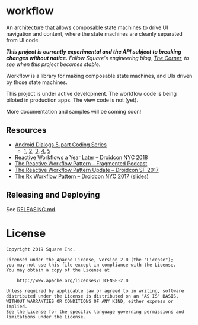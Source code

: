 # workflow

An architecture that allows composable state machines to drive UI navigation and content, where the state machines are cleanly separated from UI code.

_**This project is currently experimental and the API subject to breaking changes without notice.**
Follow Square's engineering blog, [The Corner](https://medium.com/square-corner-blog), to see when this project becomes stable._

Workflow is a library for making composable state machines, and UIs driven by those state machines.

This project is under active development. The workflow code is being piloted in production apps. The view code is not (yet).

More documentation and samples will be coming soon!

## Resources

 * [Android Dialogs 5-part Coding Series](https://twitter.com/chiuki/status/1100810374410956800)
   * [1](https://www.youtube.com/watch?v=JJ4-8AR5HhA), [2](https://www.youtube.com/watch?v=XB6frWBGvp0), [3](https://www.youtube.com/watch?v=NdFJMkT-t3c), [4](https://www.youtube.com/watch?v=aRxmyO6fwSs), [5](https://www.youtube.com/watch?v=aKaZa-1KN2M)
 * [Reactive Workflows a Year Later – Droidcon NYC 2018](https://www.youtube.com/watch?v=cw9ZF9-ilac)
 * [The Reactive Workflow Pattern – Fragmented Podcast](https://www.youtube.com/watch?v=mUBXgYnT7w0)
 * [The Reactive Workflow Pattern Update – Droidcon SF 2017](https://www.youtube.com/watch?v=mvBVkU2mCF4)
 * [The Rx Workflow Pattern – Droidcon NYC 2017](https://www.youtube.com/watch?v=KjoMnsc2lPo) ([slides](https://speakerdeck.com/rjrjr/reactive-workflows))

## Releasing and Deploying

See [RELEASING.md](RELEASING.md).

# License

```
Copyright 2019 Square Inc.

Licensed under the Apache License, Version 2.0 (the "License");
you may not use this file except in compliance with the License.
You may obtain a copy of the License at

    http://www.apache.org/licenses/LICENSE-2.0

Unless required by applicable law or agreed to in writing, software
distributed under the License is distributed on an "AS IS" BASIS,
WITHOUT WARRANTIES OR CONDITIONS OF ANY KIND, either express or implied.
See the License for the specific language governing permissions and
limitations under the License.
```
